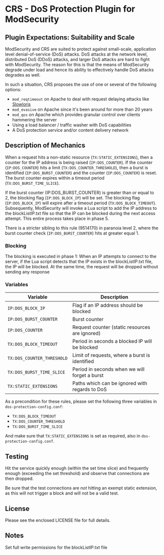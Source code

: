 # CRS - DoS Protection Plugin for ModSecurity

## Plugin Expectations: Suitability and Scale

ModSecurity and CRS are suited to protect against small-scale, application level denial-of-service (DoS) attacks. DoS attacks at the network level, distributed DoS (DDoS) attacks, and larger DoS attacks are hard to fight with ModSecurity. The reason for this is that the means of ModSecurity degrade under load and hence its ability to effectively handle DoS attacks degrades as well.

In such a situation, CRS proposes the use of one or several of the following options:

- `mod_reqtimeout` on Apache to deal with request delaying attacks like [Slowloris](https://en.wikipedia.org/wiki/Slowloris_(computer_security))
- `mod_evasive` on Apache since it's been around for more than 20 years
- `mod_qos` on Apache which provides granular control over clients hammering the server
- Using a load balancer / traffic washer with DoS capabilities
- A DoS protection service and/or content delivery network

## Description of Mechanics

When a request hits a non-static resource (`TX:STATIC_EXTENSIONS`), then a counter for the IP address is being raised (`IP:DOS_COUNTER`). If the counter (`IP:DOS_COUNTER`) hits a limit (`TX:DOS_COUNTER_THRESHOLD`), then a burst is identified (`IP:DOS_BURST_COUNTER`) and the counter (`IP:DOS_COUNTER`) is reset. The burst counter expires within a timeout period (`TX:DOS_BURST_TIME_SLICE`).

If the burst counter (IP:DOS_BURST_COUNTER) is greater than or equal to 2, the blocking flag (`IP:DOS_BLOCK_IP`) will be set. The blocking flag (`IP:DOS_BLOCK_IP`) will expire after a timeout period (`TX:DOS_BLOCK_TIMEOUT`). Subsequently, ModSecurity will invoke a Lua script to add the IP address to the blockListIP.txt file so that the IP can be blocked during the next access attempt. This entire process takes place in phase 5.

There is a stricter sibling to this rule (9514170) in paranoia level 2, where the burst counter check (`IP:DOS_BURST_COUNTER`) hits at greater equal 1.

### Blocking

The blocking is executed in phase 1: When an IP attempts to connect to the server, if the Lua script detects that the IP exists in the blockListIP.txt file, the IP will be blocked. At the same time, the request will be dropped without sending any response

### Variables

| Variable                   | Description                                                 |
| -------------------------- | ----------------------------------------------------------- |
| `IP:DOS_BLOCK_IP`          | Flag if an IP address should be blocked                     |
| `IP:DOS_BURST_COUNTER`     | Burst counter                                               |
| `IP:DOS_COUNTER`           | Request counter (static resources are ignored)              |
| `TX:DOS_BLOCK_TIMEOUT`     | Period in seconds a blocked IP will be blocked              |
| `TX:DOS_COUNTER_THRESHOLD` | Limit of requests, where a burst is identified              |
| `TX:DOS_BURST_TIME_SLICE`  | Period in seconds when we will forget a burst               |
| `TX:STATIC_EXTENSIONS`     | Paths which can be ignored with regards to DoS              |

As a precondition for these rules, please set the following three variables in `dos-protection-config.conf`:

- `TX:DOS_BLOCK_TIMEOUT`
- `TX:DOS_COUNTER_THRESHOLD`
- `TX:DOS_BURST_TIME_SLICE`

And make sure that `TX:STATIC_EXTENSIONS` is set as required, also in `dos-protection-config.conf`.

## Testing

Hit the service quickly enough (within the set time slice) and frequently enough (exceeding the set threshold) and observe that connections are then dropped.

Be sure that the test connections are _not_ hitting an exempt static extension, as this will not trigger a block and will not be a valid test.

## License

Please see the enclosed LICENSE file for full details.

## Notes

Set full write permissions for the blockListIP.txt file